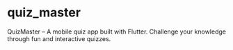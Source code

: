 # quiz_master
QuizMaster – A mobile quiz app built with Flutter. Challenge your knowledge through fun and interactive quizzes.
